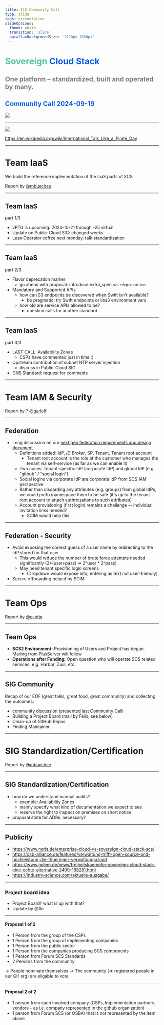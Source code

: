 ```yaml
---
title: SCS Community Call
type: slide
tags: presentation
slideOptions:
  theme: white
  transition: 'slide'
  parallaxBackgroundSize: '1920px 1080px'
---
```



<style>
    .slides h1 {
        font-size: 32px;
        font-family: lato;
        color: "#50c3a5";
    }
    .slides h2 {
        color: "#0f5fe1";
        font-size: 28px;
        font-family: lato;
    }
    .slides h3, .slides h4 {
        font-size: 20px;
        font-family: lato;
    }
    .slides li {
        font-size: 16px;
        font-family: lato;
    }
    .slides p {
        font-size: 16px;
        font-family: lato;
    }
    .slides ul {
        display: block!important;
    }
</style>




<!-- Ease preperation with the template: https://github.com/SovereignCloudStack/minutes/tree/main/community-call/template.md -->

# <font color="#50c3a5" style="text-shadow: -1px 1px 0 #FFF, 1px 1px 0 #FFF, 1px -1px 0 #FFF, -1px -1px 0 #FFF;">Sovereign</font> <font color="#0f5fe1" style="text-shadow: -1px 1px 0 #FFF, 1px 1px 0 #FFF, 1px -1px 0 #FFF, -1px -1px 0 #FFF;">Cloud Stack</font>
## <font color="#7D7D82" style="text-shadow: -1px 1px 0 #FFF, 1px 1px 0 #FFF, 1px -1px 0 #FFF, -1px -1px 0 #FFF;">One platform – standardized, built and operated by many.</font>
## <font color="#0f5fe1" style="text-shadow: -1px 1px 0 #FFF, 1px 1px 0 #FFF, 1px -1px 0 #FFF, -1px -1px 0 #FFF;">Community Call 2024-09-19</font>

![](a46465b4-dd13-45ec-803c-b53912a9cae9.jpg)


---

![](ae131de0-65bb-41b6-80b4-792a51f33961.png)

https://en.wikipedia.org/wiki/International_Talk_Like_a_Pirate_Day

---

# Team IaaS

We build the reference implementation of the IaaS parts of SCS 

Report by <a href="https://github.com/mbuechse">@mbuechse</a>

----

## Team IaaS

part 1/3

- vPTG is upcoming: 2024-10-21 through -25 virtual
- Update on Public-Cloud SIG: changed weeks
- Lean Operator coffee next monday: talk standardization

----

## Team IaaS

part 2/3

- Flavor deprecation marker
  - go ahead with proposal: introduce extra_spec `scs:deprecation`
- Mandatory and Supported APIs
  - how can S3 endpoints be discovered when Swift isn't available?
    - be pragmatic: try Swift endpoints or libs3 environment vars
  - how old are service APIs allowed to be?
    - question calls for another standard

----

## Team IaaS

part 3/3

- LAST CALL: Availability Zones
  - CSPs have commented just in time :)
- Upstream contribution of subnet NTP server injection
  - discuss in Public-Cloud SIG
- DNS Standard: request for comments


---

# Team IAM & Security

Report by ? <a href="https://github.com/garloff">@garloff</a>

----

## Federation
* Long discussion on our [next gen federation requirements and design document](https://input.scs.community/scs-federation#)
    * Definitions added: IdP, *ID Broker*, SP, Tenant, Tenant root account
        * Tenant root account is the role at the customer who manages the tenant via self-service (as far as we can enable it)
    * Two cases: Tenant-specific IdP (corporate IdP) and global IdP (e.g. "github" / "social login")
    * Social logins via corporate IdP are corporate IdP from SCS IAM perspective
    * Rather than discarding any attributes (e.g. groups) from global IdPs, we could prefix/namespace them to be safe (it's up to the tenant root account to attach authroizations to such attributes)
    * Account provisioning (first login) remains a challenge -- individual invitation links needed?
        * SCIM would help this

----

## Federation - Security

* Avoid exposing the correct guess of a user name by redirecting to the IdP stored for that user
    * This would reduce the number of brute force attempts needed significantly (2*(user+pass) => 2^user * 2^pass)
    * May need tenant specific login screens
        * (Dropdown would expose info, entering as text not user-friendly)
* Secure offboarding helped by SCIM

---

# Team Ops

Report by <a href="https://github.com/o-otte">@o-otte</a> 

---

## Team Ops

- **SCS2 Environment:** Provisioning of Users and Project has begun. Mailing from PlusServer will follow
- **Operations after Funding:** Open question who will operate SCS related services, e.g. Harbor, Zuul, etc.

---


## SIG Community

Recap of our EOF (great talks, great food, great community) and collecting the outcomes:

* community discussion (presented last Community Call)
* Building a Project Board (mail by Felix, see below)
* Clean-up of GitHub Repos
* Finding Maintainer

---

# SIG Standardization/Certification

Report by <a href="https://github.com/mbuechse">@mbuechse</a>

----

## SIG Standardization/Certification

- how do we understand manual audits?
  - example: Availability Zones
  - mainly specify what kind of documentation we expect to see
  - reserve the right to inspect on premises on short notice
- proposal state for ADRs: necessary?

---

## Publicity

* https://www.noris.de/enterprise-cloud-vs-sovereign-cloud-stack-scs/
* https://osb-alliance.de/featured/verwaltung-trifft-open-source-und-hochleistung-die-thueringer-verwaltungscloud
* https://www.golem.de/news/freiheitskaempfer-sovereign-cloud-stack-eine-echte-alternative-2409-188281.html
* https://industry-science.com/aktuelle-ausgabe/


---

### Project board idea

* Project Board? what is up with that?
* Update by @fkr

----

#### Proposal 1 of 2

* 1 Person from the group of the CSPs
* 1 Person from the group of implementing companies
* 1 Person from the public sector
* 1 Person from the companies producing SCS components
* 1 Person from Forum SCS Standards
* 2 Persons from the community

-> People nominate themselves
-> The community (=> registered people in our GH org) are eligable to vote


----

#### Proposal 2 of 2

* 1 person from each involved company (CSPs, Implementation partners, vendors - as i.e. company represented in the github organization)
* 1 person from Forum SCS (or OSBA) that is not represented by the item above
